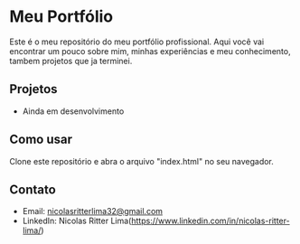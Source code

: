 # Meu Portfólio

Este é o meu repositório do meu portfólio profissional. Aqui você vai encontrar um pouco sobre mim, minhas experiências e meu conhecimento, tambem projetos que ja terminei.

## Projetos
- Ainda em desenvolvimento

## Como usar 
Clone este repositório e abra o arquivo "index.html" no seu navegador.

## Contato
- Email: nicolasritterlima32@gmail.com
- LinkedIn: Nicolas Ritter Lima(https://www.linkedin.com/in/nicolas-ritter-lima/)